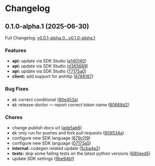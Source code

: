 # Changelog

## 0.1.0-alpha.1 (2025-06-30)

Full Changelog: [v0.0.1-alpha.0...v0.1.0-alpha.1](https://github.com/zbdpay/zbd-payments-python-sdk/compare/v0.0.1-alpha.0...v0.1.0-alpha.1)

### Features

* **api:** update via SDK Studio ([e140140](https://github.com/zbdpay/zbd-payments-python-sdk/commit/e1401402adc0922f9d480bd4915508829a012ea6))
* **api:** update via SDK Studio ([d365689](https://github.com/zbdpay/zbd-payments-python-sdk/commit/d365689aea13350770ebb29003703506b2d93bc6))
* **api:** update via SDK Studio ([77175a0](https://github.com/zbdpay/zbd-payments-python-sdk/commit/77175a07ea0bd1874d86fecb7b82e2e2388bacb0))
* **client:** add support for aiohttp ([8788187](https://github.com/zbdpay/zbd-payments-python-sdk/commit/8788187346d655321d0f7039833533060ad23a58))


### Bug Fixes

* **ci:** correct conditional ([80e453a](https://github.com/zbdpay/zbd-payments-python-sdk/commit/80e453a6e788e1d0486512289db060a0c2116c4b))
* **ci:** release-doctor — report correct token name ([80668d2](https://github.com/zbdpay/zbd-payments-python-sdk/commit/80668d2c8e761c84183950b40f2d01319f0cbbe3))


### Chores

* change publish docs url ([ade5ab6](https://github.com/zbdpay/zbd-payments-python-sdk/commit/ade5ab6d9c14e7f91a6cbb1addf75189ae3dc42e))
* **ci:** only run for pushes and fork pull requests ([859534a](https://github.com/zbdpay/zbd-payments-python-sdk/commit/859534a6d07900299587933720f1054d5b67d036))
* configure new SDK language ([679c119](https://github.com/zbdpay/zbd-payments-python-sdk/commit/679c119fa94c1e1c88d78576c52b183be1dca2ca))
* configure new SDK language ([07173a5](https://github.com/zbdpay/zbd-payments-python-sdk/commit/07173a50fe45ea94e40ed83b04dc09384bf458e1))
* **internal:** codegen related update ([5cba4a2](https://github.com/zbdpay/zbd-payments-python-sdk/commit/5cba4a2c05d6d3a8a483ada0c22720aaeb619303))
* **tests:** skip some failing tests on the latest python versions ([680eed5](https://github.com/zbdpay/zbd-payments-python-sdk/commit/680eed5b78810d2296df2e60a3c8bf0f11c73d51))
* update SDK settings ([9be94bf](https://github.com/zbdpay/zbd-payments-python-sdk/commit/9be94bf044c25787f3832724f9f00ad05e0d5878))
